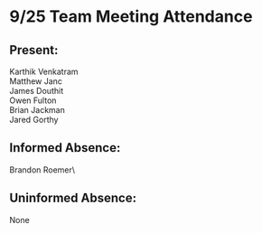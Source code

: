 # 9/25 Team Meeting Attendance

## Present:
Karthik Venkatram\
Matthew Janc\
James Douthit\
Owen Fulton\
Brian Jackman\
Jared Gorthy

## Informed Absence:
Brandon Roemer\

## Uninformed Absence:
None
